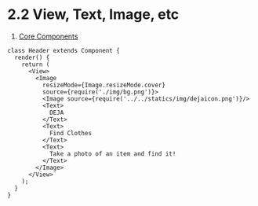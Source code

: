 # 2.2 View, Text, Image, etc

1. [Core Components](https://facebook.github.io/react-native/docs/tutorial-core-components.html)


```
class Header extends Component {
  render() {
    return (
      <View>
        <Image
          resizeMode={Image.resizeMode.cover}
          source={require('./img/bg.png')}>
          <Image source={require('../../statics/img/dejaicon.png')}/>
          <Text>
            DEJA
          </Text>
          <Text>
            Find Clothes
          </Text>
          <Text>
            Take a photo of an item and find it!
          </Text>
        </Image>
      </View>
    );
  }
}
```